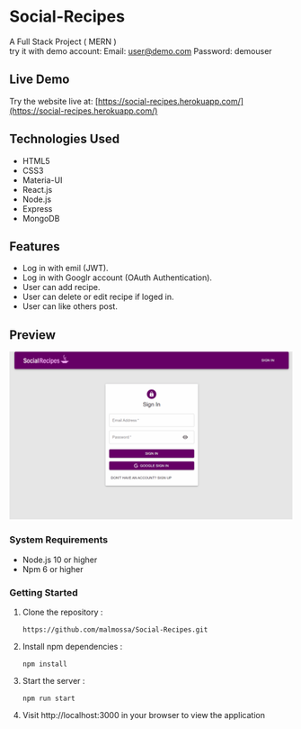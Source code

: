 # Social-Recipes
A Full Stack Project ( MERN )  
try it with demo account:
Email: user@demo.com
Password: demouser

## Live Demo
Try the website live at: [https://social-recipes.herokuapp.com/](https://social-recipes.herokuapp.com/)

## Technologies Used
* HTML5
* CSS3
* Materia-UI
* React.js
* Node.js
* Express
* MongoDB

## Features
* Log in with emil (JWT).
* Log in with Googlr account (OAuth Authentication).
* User can add recipe.
* User can delete or edit recipe if loged in.
* User can like others post.

## Preview
![screen shot of the web site](client/src/images/social-recipes-screen-shot.gif)

### System Requirements
* Node.js 10 or higher
* Npm 6 or higher

### Getting Started
1. Clone the repository : 
      ``` 
      https://github.com/malmossa/Social-Recipes.git
      ```     
2. Install npm dependencies : 
      ``` 
      npm install 
      ```
5. Start the server : 
      ``` 
      npm run start
      ``` 
6. Visit http://localhost:3000 in your browser to view the application 
